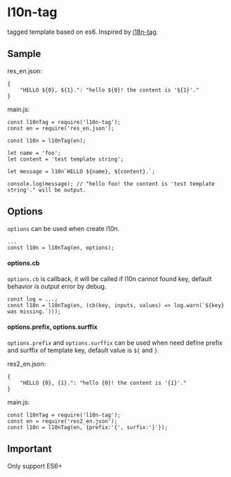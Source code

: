 # l10n-tag

tagged template based on es6. Inspired by [i18n-tag](https://github.com/chicoxyzzy/i18n-tag).

## Sample

res_en.json:
```
{
    "HELLO ${0}, ${1}.": "hello ${0}! the content is '${1}'."
}

```

main.js:
```
const l10nTag = require('l10n-tag');
const en = require('res_en.json');

const l10n = l10nTag(en);

let name = 'foo';
let content = 'test template string';

let message = l10n`HELLO ${name}, ${content}.`;

console.log(message); // "hello foo! the content is 'test template string'." will be output.

```

## Options

`options` can be used when create l10n.

```
...
const l10n = l10nTag(en, options);
```

#### options.cb

`options.cb` is callback, it will be called if l10n cannot found key, default behavior is output error by debug.
```
const log = ...;
const l10n = l10nTag(en, (cb(key, inputs, values) => log.warn(`${key} was missing.`)));
```

#### options.prefix, options.surffix
`options.prefix` and `options.surffix` can be used when need define prefix and surffix of template key, default value is `${` and `}`.

res2_en.json:
```
{
    "HELLO {0}, {1}.": "hello {0}! the content is '{1}'."
}

```

main.js:
```
const l10nTag = require('l10n-tag');
const en = require('res2_en.json');
const l10n = l10nTag(en, {prefix:'{', surfix:'}'});
```

## Important

Only support ES6+



